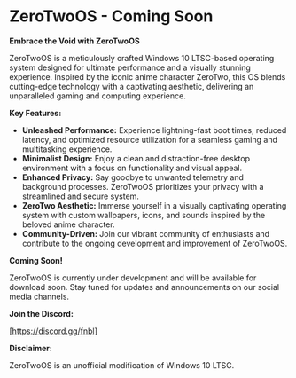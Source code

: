 # ZeroTwoOS - Coming Soon

**Embrace the Void with ZeroTwoOS**

ZeroTwoOS is a meticulously crafted Windows 10 LTSC-based operating system designed for ultimate performance and a visually stunning experience. Inspired by the iconic anime character ZeroTwo, this OS blends cutting-edge technology with a captivating aesthetic, delivering an unparalleled gaming and computing experience.

**Key Features:**

* **Unleashed Performance:** Experience lightning-fast boot times, reduced latency, and optimized resource utilization for a seamless gaming and multitasking experience.
* **Minimalist Design:** Enjoy a clean and distraction-free desktop environment with a focus on functionality and visual appeal.
* **Enhanced Privacy:** Say goodbye to unwanted telemetry and background processes. ZeroTwoOS prioritizes your privacy with a streamlined and secure system.
* **ZeroTwo Aesthetic:** Immerse yourself in a visually captivating operating system with custom wallpapers, icons, and sounds inspired by the beloved anime character.
* **Community-Driven:** Join our vibrant community of enthusiasts and contribute to the ongoing development and improvement of ZeroTwoOS.

**Coming Soon!**

ZeroTwoOS is currently under development and will be available for download soon. Stay tuned for updates and announcements on our social media channels.

**Join the Discord:**

[https://discord.gg/fnbl]

**Disclaimer:**

ZeroTwoOS is an unofficial modification of Windows 10 LTSC.
